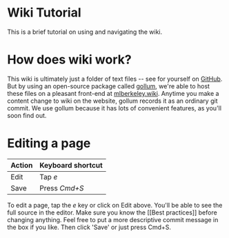 # Wiki Tutorial

This is a brief tutorial on using and navigating the wiki. 

# How does wiki work?

This wiki is ultimately just a folder of text files -- see for yourself on [GitHub](https://github.com/mlberkeley/wiki). But by using an open-source package called [gollum](https://github.com/gollum/gollum), we're able to host these files on a pleasant front-end at [mlberkeley.wiki](https://mlberkeley.wiki/Home). Anytime you make a content change to wiki on the website, gollum records it as an ordinary git commit. We use gollum because it has lots of convenient features, as you'll soon find out.

# Editing a page

|Action|Keyboard shortcut|
|------|-----------------|
|Edit|Tap _e_|
|Save|Press _Cmd+S_|

To edit a page, tap the _e_ key or click on Edit above. You'll be able to see the full source in the editor. Make sure you know the [[Best practices]] before changing anything. Feel free to put a more descriptive commit message in the box if you like. Then click 'Save' or just press Cmd+S.